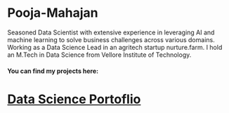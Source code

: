 # Pooja-Mahajan
Seasoned Data Scientist with extensive experience in leveraging AI and machine learning to solve business challenges across various domains. Working as a Data Science Lead in an agritech startup nurture.farm. I hold an M.Tech in Data Science from Vellore Institute of Technology.



#### You can find my projects here: #####
# [Data Science Portoflio](https://github.com/poojamahajan0712/Data-Science-Portfolio) #
